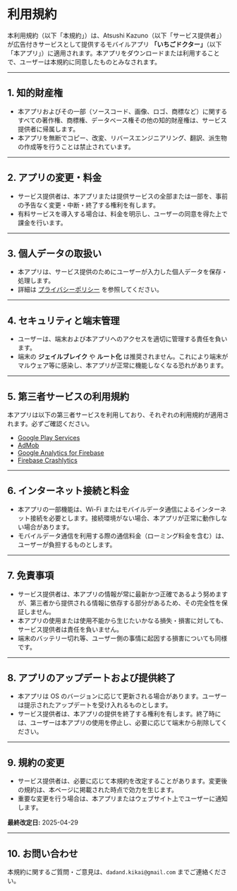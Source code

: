 # 利用規約

本利用規約（以下「本規約」）は、Atsushi Kazuno（以下「サービス提供者」）が広告付きサービスとして提供するモバイルアプリ **「いちごドクター」**（以下「本アプリ」）に適用されます。本アプリをダウンロードまたは利用することで、ユーザーは本規約に同意したものとみなされます。

---

## 1. 知的財産権

- 本アプリおよびその一部（ソースコード、画像、ロゴ、商標など）に関するすべての著作権、商標権、データベース権その他の知的財産権は、サービス提供者に帰属します。  
- 本アプリを無断でコピー、改変、リバースエンジニアリング、翻訳、派生物の作成等を行うことは禁止されています。

---

## 2. アプリの変更・料金

- サービス提供者は、本アプリまたは提供サービスの全部または一部を、事前の予告なく変更・中断・終了する権利を有します。  
- 有料サービスを導入する場合は、料金を明示し、ユーザーの同意を得た上で課金を行います。

---

## 3. 個人データの取扱い

- 本アプリは、サービス提供のためにユーザーが入力した個人データを保存・処理します。  
- 詳細は [プライバシーポリシー](./privacy_policy.md) を参照してください。

---

## 4. セキュリティと端末管理

- ユーザーは、端末および本アプリへのアクセスを適切に管理する責任を負います。  
- 端末の **ジェイルブレイク** や **ルート化** は推奨されません。これにより端末がマルウェア等に感染し、本アプリが正常に機能しなくなる恐れがあります。

---

## 5. 第三者サービスの利用規約

本アプリは以下の第三者サービスを利用しており、それぞれの利用規約が適用されます。必ずご確認ください。

- [Google Play Services](https://policies.google.com/terms)  
- [AdMob](https://developers.google.com/admob/terms)  
- [Google Analytics for Firebase](https://www.google.com/analytics/terms/)  
- [Firebase Crashlytics](https://firebase.google.com/terms/crashlytics)

---

## 6. インターネット接続と料金

- 本アプリの一部機能は、Wi-Fi またはモバイルデータ通信によるインターネット接続を必要とします。接続環境がない場合、本アプリが正常に動作しない場合があります。  
- モバイルデータ通信を利用する際の通信料金（ローミング料金を含む）は、ユーザーが負担するものとします。

---

## 7. 免責事項

- サービス提供者は、本アプリの情報が常に最新かつ正確であるよう努めますが、第三者から提供される情報に依存する部分があるため、その完全性を保証しません。  
- 本アプリの使用または使用不能から生じたいかなる損失・損害に対しても、サービス提供者は責任を負いません。  
- 端末のバッテリー切れ等、ユーザー側の事情に起因する損害についても同様です。

---

## 8. アプリのアップデートおよび提供終了

- 本アプリは OS のバージョンに応じて更新される場合があります。ユーザーは提示されたアップデートを受け入れるものとします。  
- サービス提供者は、本アプリの提供を終了する権利を有します。終了時には、ユーザーは本アプリの使用を停止し、必要に応じて端末から削除してください。

---

## 9. 規約の変更

- サービス提供者は、必要に応じて本規約を改定することがあります。変更後の規約は、本ページに掲載された時点で効力を生じます。  
- 重要な変更を行う場合は、本アプリまたはウェブサイト上でユーザーに通知します。

**最終改定日:** 2025-04-29

---

## 10. お問い合わせ

本規約に関するご質問・ご意見は、`dadand.kikai@gmail.com` までご連絡ください。
